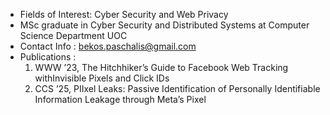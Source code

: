 - Fields of Interest: Cyber Security and Web Privacy
- MSc graduate in Cyber Security and Distributed Systems at Computer Science Department UOC
- Contact Info : bekos.paschalis@gmail.com
- Publications :
   1. WWW ’23, The Hitchhiker’s Guide to Facebook Web Tracking withInvisible Pixels and Click IDs 
   2. CCS ’25, PIIxel Leaks: Passive Identification of Personally Identifiable Information Leakage through Meta’s Pixel 
<!---
pasxalisbekos/pasxalisbekos is a ✨ special ✨ repository because its `README.md` (this file) appears on your GitHub profile.
You can click the Preview link to take a look at your changes.
--->
